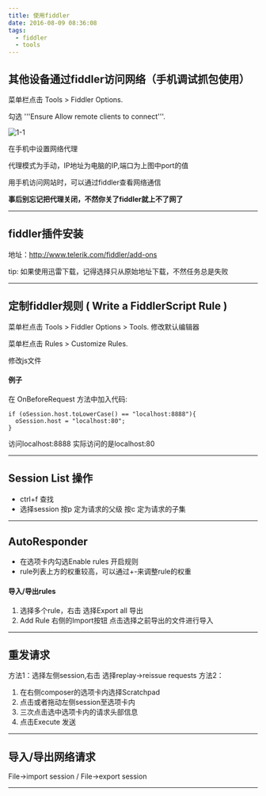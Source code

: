 ```yaml
---
title: 使用fiddler
date: 2016-08-09 08:36:08
tags:
  - fiddler
  - tools
---
```


## 其他设备通过fiddler访问网络（手机调试抓包使用）

菜单栏点击 Tools > Fiddler Options.

勾选 '''Ensure Allow remote clients to connect'''.

![1-1](/img/use-fiddler/1-1.png)

在手机中设置网络代理

代理模式为手动，IP地址为电脑的IP,端口为上图中port的值

用手机访问网站时，可以通过fiddler查看网络通信

**事后别忘记把代理关闭，不然你关了fiddler就上不了网了**

---

## fiddler插件安装

地址：http://www.telerik.com/fiddler/add-ons

tip: 如果使用迅雷下载，记得选择只从原始地址下载，不然任务总是失败

---

## 定制fiddler规则 ( Write a FiddlerScript Rule )

菜单栏点击 Tools > Fiddler Options > Tools. 修改默认编辑器

菜单栏点击 Rules > Customize Rules.

修改js文件

#### 例子

在 OnBeforeRequest 方法中加入代码:

    if (oSession.host.toLowerCase() == "localhost:8888"){
      oSession.host = "localhost:80";
    }

访问localhost:8888 实际访问的是localhost:80

---

## Session List 操作

- ctrl+f 查找
- 选择session 按p 定为请求的父级 按c 定为请求的子集

---

## AutoResponder

- 在选项卡内勾选Enable rules 开启规则
- rule列表上方的权重较高，可以通过+-来调整rule的权重

#### 导入/导出rules

1. 选择多个rule，右击 选择Export all 导出 
2. Add Rule 右侧的Import按钮 点击选择之前导出的文件进行导入

---

## 重发请求

方法1：选择左侧session,右击 选择replay->reissue requests
方法2：
1. 在右侧composer的选项卡内选择Scratchpad
2. 点击或者拖动左侧session至选项卡内
3. 三次点击选中选项卡内的请求头部信息
4. 点击Execute 发送

---

## 导入/导出网络请求

File->import session / File->export session 

---

